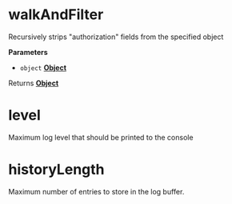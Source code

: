 # walkAndFilter

Recursively strips "authorization" fields from the specified object

**Parameters**

-   `object` **[Object](https://developer.mozilla.org/en-US/docs/Web/JavaScript/Reference/Global_Objects/Object)** 

Returns **[Object](https://developer.mozilla.org/en-US/docs/Web/JavaScript/Reference/Global_Objects/Object)** 

# level

Maximum log level that should be printed to the console

# historyLength

Maximum number of entries to store in the log buffer.
